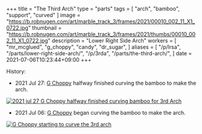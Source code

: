 +++
title = "The Third Arch"
type = "parts"
tags = [ "arch", "bamboo", "support", "curved" ]
image = "https://b.robnugen.com/art/marble_track_3/frames/2021/00010_002_11_X1_0722.jpg"
thumbnail = "https://b.robnugen.com/art/marble_track_3/frames/2021/thumbs/00010_002_11_X1_0722.jpg"
description = "Lower Right Side Arch"
workers = [
    "mr_mcglued",
    "g_choppy",
    "candy",
    "dr_sugar",
]
aliases = [
    "/p/lrsa",
    "/parts/lower-right-side-arch/",
    "/p/3rda",
    "/parts/the-third-arch/",
]
date = 2021-07-06T10:23:44+09:00
+++


History:

* 2021 Jul 27: [G Choppy](/workers/g_choppy/) halfway finished curving the bamboo to make the arch.

[![2021 jul 27 G Choppy halfway finished curving bamboo for 3rd Arch](//b.robnugen.com/art/marble_track_3/track/parts/2021/thumbs/2021_jul_27_G_Choppy_halfway_finished_curving_bamboo_for_3rd_Arch.jpg)](//b.robnugen.com/art/marble_track_3/track/parts/2021/2021_jul_27_G_Choppy_halfway_finished_curving_bamboo_for_3rd_Arch.jpg)

* 2021 Jul 06: [G Choppy](/workers/g_choppy/) began curving the bamboo to make the arch.

[![G Choppy starting to curve the 3rd arch](//b.robnugen.com/art/marble_track_3/frames/2021/thumbs/00010_002_11_X1_0722.jpg)](//b.robnugen.com/art/marble_track_3/frames/2021/00010_002_11_X1_0722.jpg)
